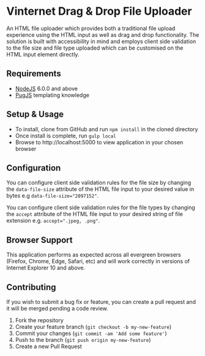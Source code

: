 # Vinternet Drag & Drop File Uploader
An HTML file uploader which provides both a traditional file upload experience using the HTML input as well as drag and drop functionality. The solution is built with accessibility in mind and employs client side validation to the file size and file type uploaded which can be customised on the HTML input element directly.

## Requirements

* [NodeJS][nodejs] 6.0.0 and above
* [PugJS][pug] templating knowledge

## Setup & Usage

* To install, clone from GitHub and run `npm install` in the cloned directory
* Once install is complete, run `gulp local`
* Browse to http://localhost:5000 to view application in your chosen browser

## Configuration

You can configure client side validation rules for the file size by changing the `data-file-size` attribute of the HTML file input to your desired value in bytes e.g `data-file-size="2097152"`.

You can configure client side validation rules for the file types by changing the `accept` attribute of the HTML file input to your desired string of file extension e.g. `accept=".jpeg, .png"`.

## Browser Support

This application performs as expected across all evergreen browsers (Firefox, Chrome, Edge, Safari, etc) and will work correctly in versions of Internet Explorer 10 and above.

## Contributing
If you wish to submit a bug fix or feature, you can create a pull request and it will be merged pending a code review.

1. Fork the repository
1. Create your feature branch (`git checkout -b my-new-feature`)
1. Commit your changes (`git commit -am 'Add some feature'`)
1. Push to the branch (`git push origin my-new-feature`)
1. Create a new Pull Request

[nodejs]: http://nodejs.org
[pug]: https://pugjs.org/

